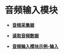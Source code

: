 # 音频输入模块<a name="hilens_05_0062"></a>

-   **[音频采集器](音频采集器.md)**  

-   **[读取音频数据](读取音频数据.md)**  

-   **[音频输入模块示例-输入](音频输入模块示例-输入.md)**  


